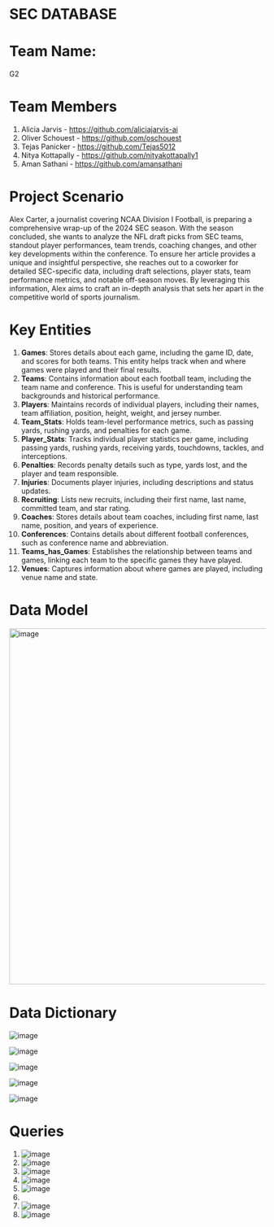 # SEC DATABASE
# Team Name: 
G2

# Team Members
1. Alicia Jarvis - https://github.com/aliciajarvis-ai
2. Oliver Schouest - https://github.com/oschouest
3. Tejas Panicker - https://github.com/Tejas5012
4. Nitya Kottapally - https://github.com/nityakottapally1
5. Aman Sathani - https://github.com/amansathani

# Project Scenario
Alex Carter, a journalist covering NCAA Division I Football, is preparing a comprehensive wrap-up of the 2024 SEC season. With the season concluded, she wants to analyze the NFL draft picks from SEC teams, standout player performances, team trends, coaching changes, and other key developments within the conference. To ensure her article provides a unique and insightful perspective, she reaches out to a coworker for detailed SEC-specific data, including draft selections, player stats, team performance metrics, and notable off-season moves. By leveraging this information, Alex aims to craft an in-depth analysis that sets her apart in the competitive world of sports journalism.

# Key Entities
1. **Games**: Stores details about each game, including the game ID, date, and scores for both teams. This entity helps track when and where games were played and their final results.  
2. **Teams**: Contains information about each football team, including the team name and conference. This is useful for understanding team backgrounds and historical performance.  
3. **Players**: Maintains records of individual players, including their names, team affiliation, position, height, weight, and jersey number.  
4. **Team_Stats**: Holds team-level performance metrics, such as passing yards, rushing yards, and penalties for each game.  
5. **Player_Stats**: Tracks individual player statistics per game, including passing yards, rushing yards, receiving yards, touchdowns, tackles, and interceptions.  
6. **Penalties**: Records penalty details such as type, yards lost, and the player and team responsible.  
7. **Injuries**: Documents player injuries, including descriptions and status updates.  
8. **Recruiting**: Lists new recruits, including their first name, last name, committed team, and star rating.  
9. **Coaches**: Stores details about team coaches, including first name, last name, position, and years of experience.  
10. **Conferences**: Contains details about different football conferences, such as conference name and abbreviation.  
11. **Teams_has_Games**: Establishes the relationship between teams and games, linking each team to the specific games they have played.  
12. **Venues**: Captures information about where games are played, including venue name and state.

# Data Model
<img width="700" alt="image" src= "https://github.com/user-attachments/assets/cb287cc5-0321-4dd1-9bd8-74bcd3a3dc7c" />

# Data Dictionary
![image](https://github.com/user-attachments/assets/352f02fe-e7c2-4d78-b780-52eeb5ef6360)

![image](https://github.com/user-attachments/assets/2f8d4e31-bb2d-418d-b66d-ea1a21b85efe)

![image](https://github.com/user-attachments/assets/09425b12-3285-4568-87cc-9acc4a5497c6)

![image](https://github.com/user-attachments/assets/49157efc-737b-4c0e-bf59-2dcb51091a13)

![image](https://github.com/user-attachments/assets/4638a7a5-fd9a-4076-bdcd-7517f2d070f5)

# Queries 
1. ![image](https://github.com/user-attachments/assets/dc2cf382-fc42-42cc-abff-22c403802750)
2. ![image](https://github.com/user-attachments/assets/3a0598b8-434b-4bc0-adb1-3afd70c01348)
3. ![image](https://github.com/user-attachments/assets/78bdd21d-35af-4870-9c87-4dbfe3f1fdc9)
4. ![image](https://github.com/user-attachments/assets/fc4067b0-65c5-4e6b-a4ca-470738d8bb5a)
5. ![image](https://github.com/user-attachments/assets/00af0551-83d1-480a-846a-ec188f512f48)
6.
7. ![image](https://github.com/user-attachments/assets/7a4f8c29-35ec-42ef-856f-110e5b67ad23)
8. ![image](https://github.com/user-attachments/assets/cf1be7ec-ff0a-49c0-a534-63886ee539cf)












